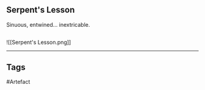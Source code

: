 ## Serpent's Lesson
Sinuous, entwined... inextricable.
## 
![[Serpent's Lesson.png]]

---
## Tags
#Artefact